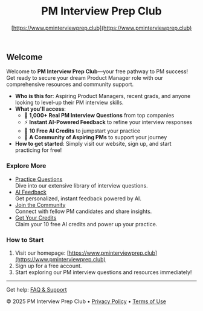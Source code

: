 <header>

# PM Interview Prep Club

[https://www.pminterviewprep.club](https://www.pminterviewprep.club)

</header>

## Welcome

Welcome to **PM Interview Prep Club**—your free pathway to PM success! Get ready to secure your dream Product Manager role with our comprehensive resources and community support.

- **Who is this for**: Aspiring Product Managers, recent grads, and anyone looking to level-up their PM interview skills.
- **What you'll access**:
  - 📝 **1,000+ Real PM Interview Questions** from top companies  
  - ⚡ **Instant AI-Powered Feedback** to refine your interview responses
  - 🎁 **10 Free AI Credits** to jumpstart your practice
  - 🤝 **A Community of Aspiring PMs** to support your journey
- **How to get started**: Simply visit our website, sign up, and start practicing for free!

### Explore More

- [Practice Questions](https://www.pminterviewprep.club/learn)  
  Dive into our extensive library of interview questions.
- [AI Feedback](https://www.pminterviewprep.club/challenge)  
  Get personalized, instant feedback powered by AI.
- [Join the Community](https://www.pminterviewprep.club/community)  
  Connect with fellow PM candidates and share insights.
- [Get Your Credits](https://www.pminterviewprep.club/auth/signin)  
  Claim your 10 free AI credits and power up your practice.

### How to Start

1. Visit our homepage: [https://www.pminterviewprep.club](https://www.pminterviewprep.club)
2. Sign up for a free account.
3. Start exploring our PM interview questions and resources immediately!

<footer>

---

Get help: [FAQ & Support](https://www.pminterviewprep.club/faq)

&copy; 2025 PM Interview Prep Club &bull; [Privacy Policy](https://www.pminterviewprep.club/privacy-policy) &bull; [Terms of Use](https://www.pminterviewprep.club/terms-of-service)

</footer>

